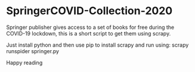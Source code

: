 # SpringerCOVID-Collection-2020
Springer publisher gives access to a set of books for free during the COVID-19 lockdown, this is a short script to get them using scrapy.

Just install python and then use pip to install scrapy and run using:
scrapy runspider springer.py

Happy reading
